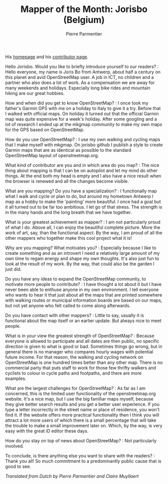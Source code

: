 ﻿---
title: "Mapper of the Month: Jorisbo (Belgium)"
categories: ["motm"]
author: Pierre Parmentier
---

His [homepage](https://www.openstreetmap.org/user/Jorisbo) and his [contributor page](https://hdyc.neis-one.org/?Jorisbo).

Hello Jorisbo. Would you like to briefly introduce yourself to our readers?
: Hello everyone, my name is Joris Bo from Antwerp, about half a century on this planet and avid OpenStreetMap user.
A job in ICT, no children and a partner who also does a lot of work. As a compensation we are away for many weekends and holidays. Especially long bike rides and mountain hiking are our great hobbies.

How and when did you get to know OpenStreetMap?
: I once took my father's Garmin GPS with me on a holiday to Italy to give it a try. Before that I walked with official maps. On holiday it turned out that the official Garmin map was quite expensive for a week's holiday. After some googling and a lot of research I ended up at the mkgmap community to make my own maps for the GPS based on OpenStreetMap.

How do you use OpenStreetMap?
: I use my own walking and cycling maps that I make myself with mkgmap. On jorisbo github I publish a style to create Garmin maps that are as identical as possible to the standard OpenStreetMap layout of openstreetmap.org.

What kind of contributor are you and in which area do you map?
: The nice thing about mapping is that I can be on autopilot and let my mind do other things. At the end both my head is empty and I also have a nice result when the browser is renewed and all the changes become visible.

What are you mapping? Do you have a specialization?
: I functionally map what I walk and cycle or plan to do, but around my hometown Antwerp I map as a hobby to make the 'painting' more beautiful. I once had a goal but it all turned out to be far too ambitious. I let go of that stress. The strength is in the many hands and the long breath that we have together.

What is your greatest achievement as mapper?
: I am not particularly proud of what I do. Above all, I can enjoy the beautiful complete picture. More the work of art, say, than the functional aspect. By the way, I am proud of all the other mappers who together make this cool project what it is!

Why are you mapping? What motivates you?
: Especially because I like to create something and as an introvert I need a relatively large amount of my own time to regain energy and shape my own thoughts. It's also just fun to look at the result of my work. By the way, that could also be the garden I just did.

Do you have any ideas to expand the OpenStreetMap community, to motivate more people to contribute?
: I have thought a lot about it but I have never been able to enthuse anyone in my own environment. I tell everyone who wants to hear it that just about all the maps that are printed somewhere with walking routes or municipal information boards are based on our maps, but not yet anyone who felt called to come along afterwards.

Do you have contact with other mappers?
: Little to say, usually it is functional about the map itself or an earlier update. But always nice to meet people.

What is in your view the greatest strength of OpenStreetMap?
: Because everyone is allowed to participate and all dates are then public, no specific direction is given to what is good or bad. Sometimes things go wrong, but in general there is no manager who compares hourly wages with potential future income. For that reason, the walking and cycling network on OpenStreetMap is one hundred times better than any other map. There is no commercial party that puts staff to work for those few thrifty walkers and cyclists to colour in cycle paths and footpaths, and there are more examples.

What are the largest challenges for OpenStreetMap?
: As far as I am concerned, this is the limited user functionality of the openstreetmap.org website. It's a nice map, but I use the big familiar maps myself, because they give better search results and you get a better user experience. If you type a letter incorrectly in the street name or place of residence, you won't find it. If the website offers more practical functionality then I think you will attract a lot more users of which there is a small percentage that will take the trouble to make a small improvement later on. Which, by the way, is very easy with the great iD editor these days.

How do you stay on top of news about OpenStreetMap?
: Not particularly involved.

To conclude, is there anything else you want to share with the readers?
: Thank you all! So much commitment to a predominantly public cause that is good to see.

*Translated from Dutch by Pierre Parmentier and Claire Muyllaert*
